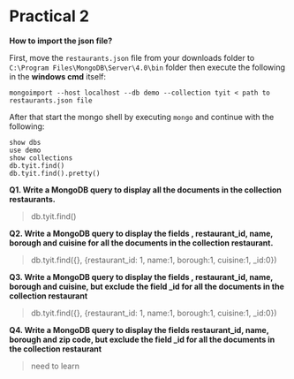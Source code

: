 # Practical 2

**How to import the json file?**

First, move the `restaurants.json` file from your downloads folder to `C:\Program Files\MongoDB\Server\4.0\bin` folder then execute the following in the **windows cmd** itself:

```mongodb
mongoimport --host localhost --db demo --collection tyit < path to restaurants.json file

```

After that start the mongo shell by executing `mongo` and continue with the following:

```mongodb
show dbs
use demo 
show collections
db.tyit.find()
db.tyit.find().pretty()

```

**Q1. Write a MongoDB query to display all the documents in the collection restaurants.**

> db.tyit.find()

**Q2. Write a MongoDB query to display the fields , restaurant_id, name, borough and cuisine for all the documents in the collection restaurant.**

> db.tyit.find({}, {restaurant_id: 1, name:1, borough:1, cuisine:1, _id:0})

**Q3. Write a MongoDB query to display the fields , restaurant_id, name, borough and cuisine, but exclude the field _id for all the documents in the collection restaurant**

> db.tyit.find({}, {restaurant_id: 1, name:1, borough:1, cuisine:1, _id:0})

**Q4. Write a MongoDB query to display the fields restaurant_id, name, borough and 
zip code, but exclude the field _id for all the documents in the collection 
restaurant**

> need to learn